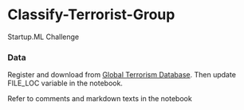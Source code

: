 # Classify-Terrorist-Group
Startup.ML Challenge

### Data
Register and download from [Global Terrorism Database](https://www.start.umd.edu/gtd/).  Then update FILE_LOC variable in the notebook. 


Refer to comments and markdown texts in the notebook
